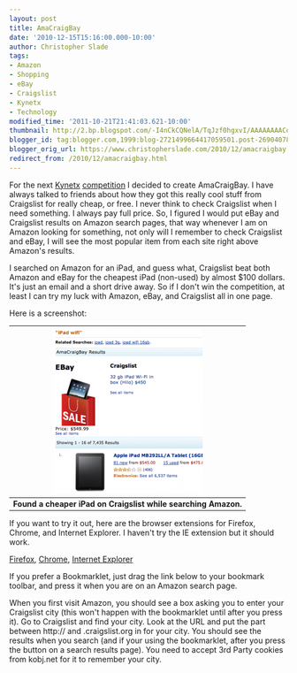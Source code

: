 ```yaml
---
layout: post
title: AmaCraigBay
date: '2010-12-15T15:16:00.000-10:00'
author: Christopher Slade
tags:
- Amazon
- Shopping
- eBay
- Craigslist
- Kynetx
- Technology
modified_time: '2011-10-21T21:41:03.621-10:00'
thumbnail: http://2.bp.blogspot.com/-I4nCkCQNelA/TqJzf0hgxvI/AAAAAAAACo0/fNxusfccog4/s72-c/screen-271x300.png
blogger_id: tag:blogger.com,1999:blog-2721499664417059501.post-2690407809031689419
blogger_orig_url: https://www.christopherslade.com/2010/12/amacraigbay.html
redirect_from: /2010/12/amacraigbay.html
---
```


For the next [Kynetx](http://kynetx.com/) [competition](http://code.kynetx.com/2010/12/06/conest-yql-kynetx-ends-dec-16th/) I decided to create AmaCraigBay. I have always talked to friends about how they got this really cool stuff from Craigslist for really cheap, or free. I never think to check Craigslist when I need something. I always pay full price. So, I figured I would put eBay and Craigslist results on Amazon search pages, that way whenever I am on Amazon looking for something, not only will I remember to check Craigslist and eBay, I will see the most popular item from each site right above Amazon's results.

I searched on Amazon for an iPad, and guess what, Craigslist beat both Amazon and eBay for the cheapest iPad (non-used) by almost $100 dollars. It's just an email and a short drive away. So if I don't win the competition, at least I can try my luck with Amazon, eBay, and Craigslist all in one page.

Here is a screenshot:

| ![AmaCraigBay](/assets/img/amacraigbay.png) |
|:--:|
| **Found a cheaper iPad on Craigslist while searching Amazon.** |


If you want to try it out, here are the browser extensions for Firefox, Chrome, and Internet Explorer. I haven't try the IE extension but it should work.

[Firefox](http://www.christopherslade.com/AmaCraigBay.xpi), [Chrome](http://www.christopherslade.com/AmaCraigBay.crx), [Internet Explorer](http://www.christopherslade.com/AmaCraigBay_Setup.exe)

If you prefer a Bookmarklet, just drag the link below to your bookmark toolbar, and press it when you are on an Amazon search page.

When you first visit Amazon, you should see a box asking you to enter your Craigslist city (this won't happen with the bookmarklet until after you press it).  Go to Craigslist and find your city.  Look at the URL and put the part between http:// and .craigslist.org in for your city.  You should see the results when you search (and if your using the bookmarklet, after you press the button on a search results page).  You need to accept 3rd Party cookies from kobj.net for it to remember your city.
